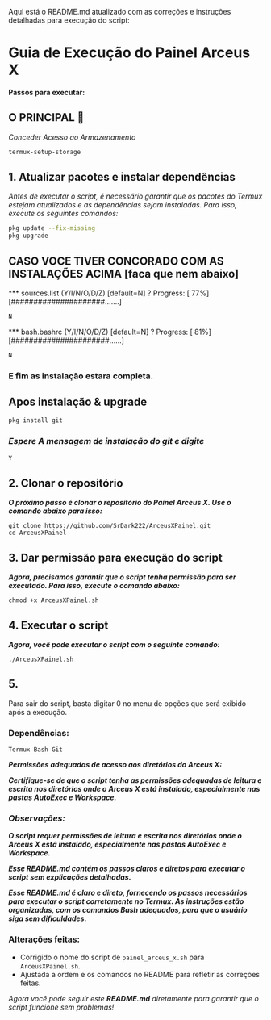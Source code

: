 Aqui está o README.md atualizado com as correções e instruções detalhadas para execução do script:

# Guia de Execução do Painel Arceus X

**Passos para executar:**
## O PRINCIPAL 🥀
*Conceder Acesso ao Armazenamento*
```bash
termux-setup-storage
```
## 1. **Atualizar pacotes e instalar dependências**
*Antes de executar o script, é necessário garantir que os pacotes do Termux estejam atualizados e as dependências sejam instaladas. Para isso, execute os seguintes comandos:*

```bash
pkg update --fix-missing
pkg upgrade
```
## CASO VOCE TIVER CONCORADO COM AS INSTALAÇÕES ACIMA [faca que nem abaixo]
*** sources.list (Y/I/N/O/D/Z) [default=N] ?
Progress: [ 77%] [#####################.......]
```bash
N
```
*** bash.bashrc (Y/I/N/O/D/Z) [default=N] ?
Progress: [ 81%] [######################......]
```bash
N
```
### E fim as instalação estara completa.
## Apos instalação & upgrade
```bash
pkg install git
```
### ***Espere A mensagem de instalação do git e digite***
```bash
Y
```


## 2. Clonar o repositório

*******O próximo passo é clonar o repositório do Painel Arceus X. Use o comando abaixo para isso:*******

```git
git clone https://github.com/SrDark222/ArceusXPainel.git
cd ArceusXPainel
```

## 3. Dar permissão para execução do script

*******Agora, precisamos garantir que o script tenha permissão para ser executado. Para isso, execute o comando abaixo:*******

```git
chmod +x ArceusXPainel.sh
```

## 4. Executar o script

*******Agora, você pode executar o script com o seguinte comando:*******

```git
./ArceusXPainel.sh
```

## 5. 

Para sair do script, basta digitar 0 no menu de opções que será exibido após a execução.

### Dependências:

`Termux
Bash
Git`


*******Permissões adequadas de acesso aos diretórios do Arceus X:*******

*******Certifique-se de que o script tenha as permissões adequadas de leitura e escrita nos diretórios onde o Arceus X está instalado, especialmente nas pastas AutoExec e Workspace.*******

### *Observações:*

*******O script requer permissões de leitura e escrita nos diretórios onde o Arceus X está instalado, especialmente nas pastas AutoExec e Workspace.*******

*******Esse README.md contém os passos claros e diretos para executar o script sem explicações detalhadas.*******


*******Esse README.md é claro e direto, fornecendo os passos necessários para executar o script corretamente no Termux. As instruções estão organizadas, com os comandos Bash adequados, para que o usuário siga sem dificuldades.*******

### Alterações feitas:
- Corrigido o nome do script de `painel_arceus_x.sh` para `ArceusXPainel.sh`.
- Ajustada a ordem e os comandos no README para refletir as correções feitas.

*Agora você pode seguir este **README.md** diretamente para garantir que o script funcione sem problemas!*
